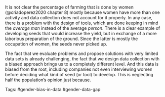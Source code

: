 It is not clear the percentage of farming that is done by women (@criadoperez2020 chapter 8) mostly because women have more than one activity and data collection does not account for it properly. In any case, there is a problem with the design of tools, which are done keeping in mind the *average man* instead of the average *person*. There is a clear example of developing seeds that would increase the yield, but in exchange of a more laborious preparation of the ground. Since the latter is mostly the occupation of women, the seeds never picked up. 

The fact that we evaluate problems and propose solutions with very limited data sets is already challenging, the fact that we design data collection with a biased approach brings us to a completely different level. And this data is biased from the root, including companies not even interviewing women before deciding what kind of seed (or tool) to develop. This is neglecting half the population’s opinion just because. 

Tags: #gender-bias-in-data #gender-data-gap